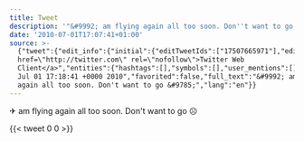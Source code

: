 ```yaml
---
title: Tweet
description: '"&#9992; am flying again all too soon. Don''t want to go &#9785;"'
date: '2010-07-01T17:07:41+01:00'
source: >-
  {"tweet":{"edit_info":{"initial":{"editTweetIds":["17507665971"],"editableUntil":"2010-07-01T18:18:41.000Z","editsRemaining":"5","isEditEligible":true}},"retweeted":false,"source":"<a
  href=\"http://twitter.com\" rel=\"nofollow\">Twitter Web
  Client</a>","entities":{"hashtags":[],"symbols":[],"user_mentions":[],"urls":[]},"display_text_range":["0","62"],"favorite_count":"0","id_str":"17507665971","truncated":false,"retweet_count":"0","id":"17507665971","created_at":"Thu
  Jul 01 17:18:41 +0000 2010","favorited":false,"full_text":"&#9992; am flying
  again all too soon. Don't want to go &#9785;","lang":"en"}}
---
```

&#9992; am flying again all too soon. Don't want to go &#9785;
    
{{< tweet 0 0 >}}
    
